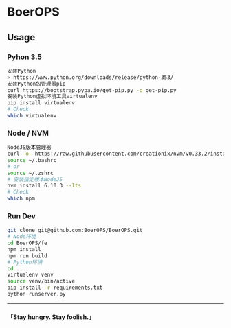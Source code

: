 # BoerOPS

## Usage

### Pyhon 3.5
```bash
安装Python
> https://www.python.org/downloads/release/python-353/
安装Python包管理器pip
curl https://bootstrap.pypa.io/get-pip.py -o get-pip.py
安装Python虚拟环境工具virtualenv
pip install virtualenv
# Check
which virtualenv
```

### Node / NVM
```bash
NodeJS版本管理器
curl -o- https://raw.githubusercontent.com/creationix/nvm/v0.33.2/install.sh | bash
source ~/.bashrc
# or
source ~/.zshrc
# 安装指定版本NodeJS
nvm install 6.10.3 --lts
# Check
which npm
```

### Run Dev
```bash
git clone git@github.com:BoerOPS/BoerOPS.git
# Node环境
cd BoerOPS/fe
npm install
npm run build
# Python环境
cd ..
virtualenv venv
source venv/bin/active
pip install -r requirements.txt
python runserver.py
```

---

#### 「Stay hungry. Stay foolish.」